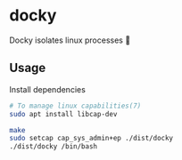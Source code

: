 # docky

Docky isolates linux processes 🐢

## Usage

Install dependencies

```sh
# To manage linux capabilities(7)
sudo apt install libcap-dev
```

```sh
make
sudo setcap cap_sys_admin+ep ./dist/docky
./dist/docky /bin/bash
```
